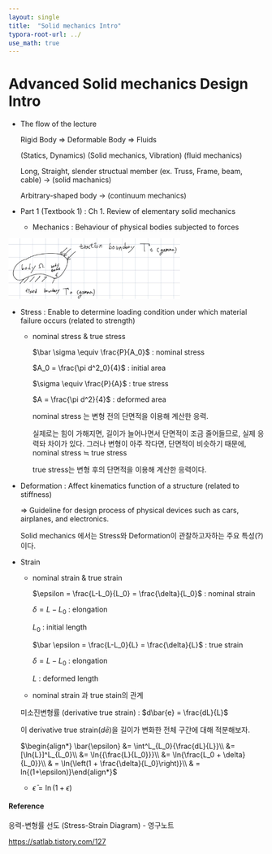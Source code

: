 ```yaml
---
layout: single
title:  "Solid mechanics Intro"
typora-root-url: ../
use_math: true
---
```


# Advanced Solid mechanics Design Intro

- The flow of the lecture

  Rigid Body       $\Rightarrow$                    Deformable Body                            $\Rightarrow$                Fluids

  (Statics,  Dynamics)             (Solid mechanics, Vibration)                           (fluid mechanics)

  

  Long, Straight, slender   structual member (ex. Truss, Frame, beam, cable) $\rightarrow$ (solid machanics)

  Arbitrary-shaped body $\rightarrow$ (continuum mechanics)



- Part 1 (Textbook 1) : Ch 1. Review of elementary solid mechanics
  - Mechanics : Behaviour of physical bodies subjected to forces

<img src="/images/2023-08-28-Solid mechanics Intro/image-20230828154138938.png" alt="image-20230828154138938" style="zoom:33%;" />

  - Stress : Enable to determine loading condition under which material failure occurs (related to strength)

    - nominal stress & true stress

      $\bar \sigma \equiv \frac{P}{A_0}$ : nominal stress

      $A_0 = \frac{\pi d^2_0}{4}$ : initial area

      
      
      $\sigma \equiv \frac{P}{A}$ : true stress
      
      $A = \frac{\pi d^2}{4}$ : deformed area
      
      
      
      nominal stress 는 변형 전의 단면적을 이용해 계산한 응력.
      
      실제로는 힘이 가해지면, 길이가 늘어나면서  단면적이 조금 줄어들므로, 실제 응력돠 차이가 있다.
      그러나 변형이 아주 작다면, 단면적이 비슷하기 때문에, nominal stress $\fallingdotseq$ true stress
      
      true stress는 변형 후의 단면적을 이용해 계산한 응력이다. 


  - Deformation : Affect kinematics function of a structure (related to stiffness)

    $\Rightarrow$ Guideline for design process of physical devices such as cars, airplanes, and electronics.
    
    
    
    Solid mechanics 에서는 Stress와 Deformation이 관찰하고자하는 주요 특성(?)이다.

- Strain

  - nominal strain & true strain

    $\epsilon = \frac{L-L_0}{L_0} = \frac{\delta}{L_0}$ : nominal strain

    $\delta = L-L_0$ : elongation

    $L_0$ : initial length

    $\bar \epsilon = \frac{L-L_0}{L} = \frac{\delta}{L}$ : true strain

    $\delta = L-L_0$ : elongation

    $L$ : deformed length
  
  -  nominal strain 과 true stain의 관계
  
    미소진변형률 (derivative true strain) : $d\bar{e} = \frac{dL}{L}$
  
    이 derivative true strain($d\bar{e}$)을 길이가 변화한 전체 구간에 대해 적분해보자.
  
    $\begin{align*}
    \bar{\epsilon} &= \int^L_{L_0}{\frac{dL}{L}}\\
    &=[\ln{L}]^L_{L_0}\\
    &= \ln{{\frac{L}{L_0}}}\\
    &= \ln{\frac{L_0 + \delta}{L_0}}\\
    & = \ln{\left(1 + \frac{\delta}{L_0}\right)}\\
    & = ln{(1+\epsilon)}\end{align*}$
  
  - $\bar{\epsilon} = \ln(1 + \epsilon)$
  
    

#### Reference

응력-변형률 선도 (Stress-Strain Diagram)  - 영구노트

https://satlab.tistory.com/127